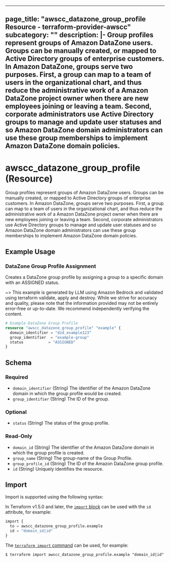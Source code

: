 
---
page_title: "awscc_datazone_group_profile Resource - terraform-provider-awscc"
subcategory: ""
description: |-
  Group profiles represent groups of Amazon DataZone users. Groups can be manually created, or mapped to Active Directory groups of enterprise customers. In Amazon DataZone, groups serve two purposes. First, a group can map to a team of users in the organizational chart, and thus reduce the administrative work of a Amazon DataZone project owner when there are new employees joining or leaving a team. Second, corporate administrators use Active Directory groups to manage and update user statuses and so Amazon DataZone domain administrators can use these group memberships to implement Amazon DataZone domain policies.
---

# awscc_datazone_group_profile (Resource)

Group profiles represent groups of Amazon DataZone users. Groups can be manually created, or mapped to Active Directory groups of enterprise customers. In Amazon DataZone, groups serve two purposes. First, a group can map to a team of users in the organizational chart, and thus reduce the administrative work of a Amazon DataZone project owner when there are new employees joining or leaving a team. Second, corporate administrators use Active Directory groups to manage and update user statuses and so Amazon DataZone domain administrators can use these group memberships to implement Amazon DataZone domain policies.

## Example Usage

### DataZone Group Profile Assignment

Creates a DataZone group profile by assigning a group to a specific domain with an ASSIGNED status.

~> This example is generated by LLM using Amazon Bedrock and validated using terraform validate, apply and destroy. While we strive for accuracy and quality, please note that the information provided may not be entirely error-free or up-to-date. We recommend independently verifying the content.

```terraform
# Example DataZone Group Profile
resource "awscc_datazone_group_profile" "example" {
  domain_identifier = "dzd_example123"
  group_identifier  = "example-group"
  status           = "ASSIGNED"
}
```

<!-- schema generated by tfplugindocs -->
## Schema

### Required

- `domain_identifier` (String) The identifier of the Amazon DataZone domain in which the group profile would be created.
- `group_identifier` (String) The ID of the group.

### Optional

- `status` (String) The status of the group profile.

### Read-Only

- `domain_id` (String) The identifier of the Amazon DataZone domain in which the group profile is created.
- `group_name` (String) The group-name of the Group Profile.
- `group_profile_id` (String) The ID of the Amazon DataZone group profile.
- `id` (String) Uniquely identifies the resource.

## Import

Import is supported using the following syntax:

In Terraform v1.5.0 and later, the [`import` block](https://developer.hashicorp.com/terraform/language/import) can be used with the `id` attribute, for example:

```terraform
import {
  to = awscc_datazone_group_profile.example
  id = "domain_id|id"
}
```

The [`terraform import` command](https://developer.hashicorp.com/terraform/cli/commands/import) can be used, for example:

```shell
$ terraform import awscc_datazone_group_profile.example "domain_id|id"
```
